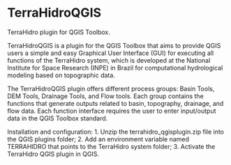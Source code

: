 # TerraHidroQGIS
TerraHidro plugin for QGIS Toolbox.

TerraHidroQGIS is a plugin for the QGIS Toolbox that aims to provide QGIS users a simple and easy Graphical User Interface (GUI) for executing all functions of the TerraHidro system, which is developed at the National Institute for Space Research (INPE) in Brazil for computational hydrological modeling based on topographic data.

The TerraHidroQGIS plugin offers different process groups: Basin Tools, DEM Tools, Drainage Tools, and Flow tools. Each group contains the functions that generate outputs related to basin, topography, drainage, and flow data. Each function interface requires the user to enter input/output data in the QGIS Toolbox standard.

Installation and configuration: 1. Unzip the terrahidro_qgisplugin.zip file into the QGIS plugins folder; 2. Add an environment variable named TERRAHIDRO that points to the TerraHidro system folder; 3. Activate the TerraHidro QGIS plugin in QGIS.
